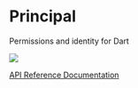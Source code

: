 Principal
=========

Permissions and identity for Dart

[![](https://drone.io/aliafshar/Principal/status.png)](https://drone.io/aliafshar/Principal/latest)

[API Reference Documentation](http://aliafshar.github.com/dart-principal/docs/principal.html)